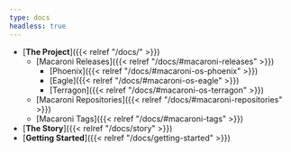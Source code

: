 ```yaml
---
type: docs
headless: true
---
```


- [**The Project**]({{< relref "/docs/" >}})
  - [Macaroni Releases]({{< relref "/docs/#macaroni-releases" >}})
    - [Phoenix]({{< relref "/docs/#macaroni-os-phoenix" >}})
    - [Eagle]({{< relref "/docs/#macaroni-os-eagle" >}})
    - [Terragon]({{< relref "/docs/#macaroni-os-terragon" >}})
  - [Macaroni Repositories]({{< relref "/docs/#macaroni-repositories" >}})
  - [Macaroni Tags]({{< relref "/docs/#macaroni-tags" >}})
- [**The Story**]({{< relref "/docs/story" >}})
- [**Getting Started**]({{< relref "/docs/getting-started" >}})
<br />

<br />
